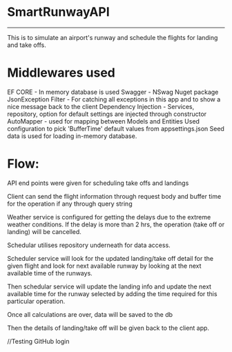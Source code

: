 # SmartRunwayAPI
**************
This is to simulate an airport's runway and schedule the flights for landing and take offs. 

Middlewares used
================

EF CORE - In memory database is used
Swagger - NSwag Nuget package
JsonException Filter - For catching all exceptions in this app and to show a nice message back to the client
Dependency Injection - Services, repository, option for default settings are injected through constructor
AutoMapper - used for mapping between Models and Entities
Used configuration to pick 'BufferTime' default values from appsettings.json
Seed data is used for loading in-memory database.

Flow:
====

API end points were given for scheduling take offs and landings

Client can send the flight information through request body and buffer time for the operation if any through query string

Weather service is configured for getting the delays due to the extreme weather conditions. If the delay is more than 2 hrs, the operation (take off or landing) will be cancelled.

Schedular utilises repository underneath for data access.

Scheduler service will look for the updated landing/take off detail for the given flight and look for next available runway by looking at the next available time of the runways.

Then schedular service will update the landing info and update the next available time for the runway selected by adding the time required for this particular operation.

Once all calculations are over, data will be saved to the db

Then the details of landing/take off will be given back to the client app.

//Testing GitHub login